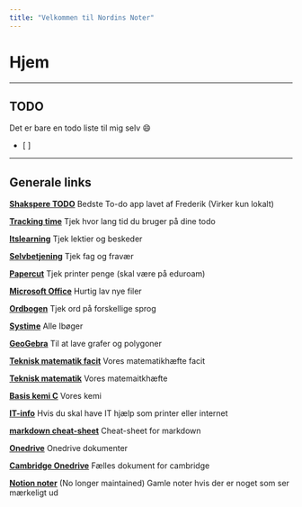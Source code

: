 ```yaml
---
title: "Velkommen til Nordins Noter"
---
```


# Hjem
--- 

## TODO
Det er bare en todo liste til mig selv 😄
 - [ ] 

--- 
## Generale links
[**Shakspere TODO**](file:///C:/Users/Nordin/OneDrive/School/Shakspere%20To-Do%20v1.0/shakspere.html) Bedste To-do app lavet af Frederik (Virker kun lokalt)

[**Tracking time**](https://pro.trackingtime.co/#/hours) Tjek hvor lang tid du bruger på dine todo

[**Itslearning**](https://aarhustech.itslearning.com/main.aspx?TextURL=CourseCards) Tjek lektier og beskeder

[**Selvbetjening**](https://selvbetjening.aarhustech.dk/loggedin/default.aspx) Tjek fag og fravær

[**Papercut**](https://papercut.aarhustech.dk:9192/app) Tjek printer penge (skal være på eduroam)

[**Microsoft Office**](https://www.office.com/?auth=1) Hurtig lav nye filer

[**Ordbogen**](https://www.ordbogen.com/en/) Tjek ord på forskellige sprog

[**Systime**](https://konto.systime.dk/index.php?id=494) Alle Ibøger

[**GeoGebra**](https://www.geogebra.org/classic?lang=en) Til at lave grafer og polygoner

[**Teknisk matematik facit**](https://tstaarhustech-my.sharepoint.com/personal/mka_aarhustech_dk/_layouts/15/onedrive.aspx?FolderCTID=0x0120000AA418455CCACB408C46F74A43B8136B&id=%2Fpersonal%2Fmka%5Faarhustech%5Fdk%2FDocuments%2F22R%2F22RInfoMappe%2FTeknisk%20Matematik%204%20Facit%2Epdf&parent=%2Fpersonal%2Fmka%5Faarhustech%5Fdk%2FDocuments%2F22R%2F22RInfoMappe "https://tstaarhustech-my.sharepoint.com/personal/mka_aarhustech_dk/_layouts/15/onedrive.aspx?FolderCTID=0x0120000AA418455CCACB408C46F74A43B8136B&id=%2Fpersonal%2Fmka%5Faarhustech%5Fdk%2FDocuments%2F22R%2F22RInfoMappe%2FTeknisk%20Matematik%204%20Facit%2Epdf&parent=%2Fpersonal%2Fmka%5Faarhustech%5Fdk%2FDocuments%2F22R%2F22RInfoMappe") Vores matematikhæfte facit

[**Teknisk matematik**](https://tstaarhustech-my.sharepoint.com/personal/mka_aarhustech_dk/_layouts/15/onedrive.aspx?FolderCTID=0x0120000AA418455CCACB408C46F74A43B8136B&id=%2Fpersonal%2Fmka%5Faarhustech%5Fdk%2FDocuments%2F22R%2F22RInfoMappe%2FTeknisk%20Matematik%204%2Epdf&parent=%2Fpersonal%2Fmka%5Faarhustech%5Fdk%2FDocuments%2F22R%2F22RInfoMappe "https://tstaarhustech-my.sharepoint.com/personal/mka_aarhustech_dk/_layouts/15/onedrive.aspx?FolderCTID=0x0120000AA418455CCACB408C46F74A43B8136B&id=%2Fpersonal%2Fmka%5Faarhustech%5Fdk%2FDocuments%2F22R%2F22RInfoMappe%2FTeknisk%20Matematik%204%2Epdf&parent=%2Fpersonal%2Fmka%5Faarhustech%5Fdk%2FDocuments%2F22R%2F22RInfoMappe") Vores matemaitkhæfte

[**Basis kemi C**](file:///C:/Users/nordi/Downloads/vdoc.pub_basiskemi-c.pdf)  Vores kemi 

[**IT-info**](https://aarhustech.itslearning.com/eportfolio/427803/itinfo) Hvis du skal have IT hjælp som printer eller internet 

[**markdown cheat-sheet**](https://www.markdownguide.org/cheat-sheet/) Cheat-sheet for markdown

[**Onedrive**]([Skole](https://tstaarhustech-my.sharepoint.com/:f:/g/personal/at101823_edu_aarhustech_dk/ErzaAos3f-hFl_BKjemb7ucBadBtFiQO8M-C6yeLcNdtMw?e=7usPU7)) Onedrive dokumenter

[**Cambridge Onedrive**](https://tstaarhustech-my.sharepoint.com/personal/kasp933i_edu_aarhustech_dk/_layouts/15/onedrive.aspx?id=%2Fpersonal%2Fkasp933i%5Fedu%5Faarhustech%5Fdk%2FDocuments%2F1%20HTX%20fag%2FCambridge%20english%2FCamb%20English&ga=1) Fælles dokument for cambridge

[**Notion noter**](https://nordinmp.notion.site/nordinmp/Skole-dashboard-87cc63aa4e1f4836b6846be8fc894710) (No longer maintained) Gamle noter hvis der er noget som ser mærkeligt ud

